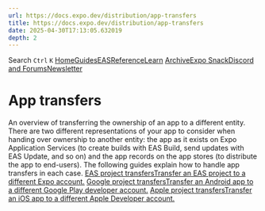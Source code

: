 ```yaml
---
url: https://docs.expo.dev/distribution/app-transfers
title: https://docs.expo.dev/distribution/app-transfers
date: 2025-04-30T17:13:05.632019
depth: 2
---
```


Search
`Ctrl` `K`
[Home](https://docs.expo.dev/)[Guides](https://docs.expo.dev/guides/overview)[EAS](https://docs.expo.dev/eas)[Reference](https://docs.expo.dev/versions/latest)[Learn](https://docs.expo.dev/tutorial/overview)
[Archive](https://docs.expo.dev/archive)[Expo Snack](https://snack.expo.dev)[Discord and Forums](https://chat.expo.dev)[Newsletter](https://expo.dev/mailing-list/signup)
# App transfers
An overview of transferring the ownership of an app to a different entity.
There are two different representations of your app to consider when handing over ownership to another entity: the app as it exists on Expo Application Services (to create builds with EAS Build, send updates with EAS Update, and so on) and the app records on the app stores (to distribute the app to end-users). The following guides explain how to handle app transfers in each case.
[EAS project transfersTransfer an EAS project to a different Expo account.](https://docs.expo.dev/accounts/account-types#transfer-projects-between-accounts) [Google project transfersTransfer an Android app to a different Google Play developer account.](https://support.google.com/googleplay/android-developer/answer/6230247) [Apple project transfersTransfer an iOS app to a different Apple Developer account.](https://developer.apple.com/help/app-store-connect/transfer-an-app/overview-of-app-transfer)

